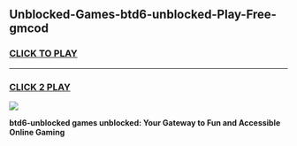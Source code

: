 
## Unblocked-Games-btd6-unblocked-Play-Free-gmcod
<h3>
<a href="https://premium76.site?title=btd6-unblocked&ref=18A">CLICK TO PLAY</a></h3>
<hr>

<h3>
<a href="https://premium76.site?title=btd6-unblocked&ref=18A">CLICK 2 PLAY</a>
  
</h3>

<a href="https://premium76.site?title=btd6-unblocked&ref=18A"><img src="https://clearcache.store/games.png"></a>


**btd6-unblocked games unblocked: Your Gateway to Fun and Accessible Online Gaming**
